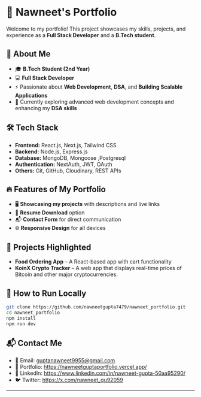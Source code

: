 # 🚀 Nawneet's Portfolio

Welcome to my portfolio! This project showcases my skills, projects, and experience as a **Full Stack Developer** and a **B.Tech student**.

## 📌 About Me
- 🎓 **B.Tech Student (2nd Year)**
- 💻 **Full Stack Developer**
- ⚡ Passionate about **Web Development**, **DSA**, and **Building Scalable Applications**
- 🌱 Currently exploring advanced web development concepts and enhancing my **DSA skills**

## 🛠️ Tech Stack
- **Frontend:** React.js, Next.js, Tailwind CSS  
- **Backend:** Node.js, Express.js  
- **Database:** MongoDB, Mongoose ,Postgresql 
- **Authentication:** NextAuth, JWT, OAuth 
- **Others:** Git, GitHub, Cloudinary, REST APIs  

## 🔥 Features of My Portfolio
- 🖥️ **Showcasing my projects** with descriptions and live links  
- 📄 **Resume Download** option  
- 📬 **Contact Form** for direct communication  
- 🌐 **Responsive Design** for all devices  

## 📂 Projects Highlighted
- **Food Ordering App** – A React-based app with cart functionality
- **KoinX Crypto Tracker** – A web app that displays real-time prices of Bitcoin and other major cryptocurrencies.

## 📌 How to Run Locally
```bash
git clone https://github.com/nawneetgupta7479/nawneet_portfolio.git  
cd nawneet_portfolio  
npm install  
npm run dev  
```

## 📬 Contact Me
- 📧 Email: guptanawneet9955@gmail.com  
- 🏡 Portfolio: https://nawneetguptaportfolio.vercel.app/
- 💼 LinkedIn: https://www.linkedin.com/in/nawneet-gupta-50aa95290/ 
- 🐦 Twitter: https://x.com/nawneet_gu92059 

---

